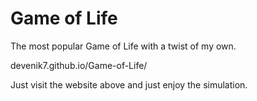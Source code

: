 # Game of Life

The most popular Game of Life with a twist of my own. 

devenik7.github.io/Game-of-Life/

Just visit the website above and just enjoy the simulation.
